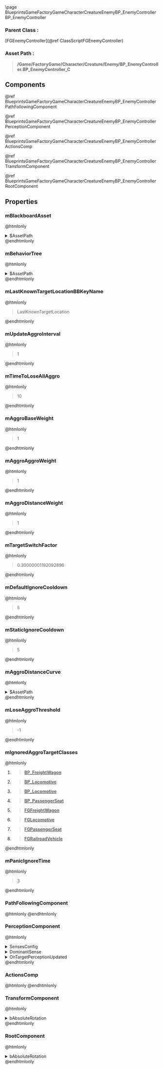 \page BlueprintsGameFactoryGameCharacterCreatureEnemyBP_EnemyController BP_EnemyController
### Parent Class :
[FGEnemyController](@ref ClassScriptFGEnemyController)
### Asset Path :
<b><blockquote>/Game/FactoryGame/Character/Creature/Enemy/BP_EnemyController.BP_EnemyController_C</blockquote></b>
## Components

@ref BlueprintsGameFactoryGameCharacterCreatureEnemyBP_EnemyControllerPathFollowingComponent

@ref BlueprintsGameFactoryGameCharacterCreatureEnemyBP_EnemyControllerPerceptionComponent

@ref BlueprintsGameFactoryGameCharacterCreatureEnemyBP_EnemyControllerActionsComp

@ref BlueprintsGameFactoryGameCharacterCreatureEnemyBP_EnemyControllerTransformComponent

@ref BlueprintsGameFactoryGameCharacterCreatureEnemyBP_EnemyControllerRootComponent

## Properties

### mBlackboardAsset
@htmlonly
<details>
 <summary>$AssetPath</summary>
<b><a href="_blueprints_game_factory_game_character_creature_enemy_b_b__enemy_blackboard.html"><blockquote>BB_EnemyBlackboard</blockquote></a></b>
</details>
@endhtmlonly

### mBehaviorTree
@htmlonly
<details>
 <summary>$AssetPath</summary>
<b><a href="_blueprints_game_factory_game_character_creature_enemy_walker_b_t__walker.html"><blockquote>BT_Walker</blockquote></a></b>
</details>
@endhtmlonly

### mLastKnownTargetLocationBBKeyName
@htmlonly
<blockquote>LastKnownTargetLocation</blockquote>
@endhtmlonly

### mUpdateAggroInterval
@htmlonly
<blockquote>1</blockquote>
@endhtmlonly

### mTimeToLoseAllAggro
@htmlonly
<blockquote>10</blockquote>
@endhtmlonly

### mAggroBaseWeight
@htmlonly
<blockquote>1</blockquote>
@endhtmlonly

### mAggroAggroWeight
@htmlonly
<blockquote>1</blockquote>
@endhtmlonly

### mAggroDistanceWeight
@htmlonly
<blockquote>1</blockquote>
@endhtmlonly

### mTargetSwitchFactor
@htmlonly
<blockquote>0.30000001192092896</blockquote>
@endhtmlonly

### mDefaultIgnoreCooldown
@htmlonly
<blockquote>5</blockquote>
@endhtmlonly

### mStaticIgnoreCooldown
@htmlonly
<blockquote>5</blockquote>
@endhtmlonly

### mAggroDistanceCurve
@htmlonly
<details>
 <summary>$AssetPath</summary>
<b><a href="_blueprints_game_factory_game_character_creature_a_i_distance_aggro_curve.html"><blockquote>DistanceAggroCurve</blockquote></a></b>
</details>
@endhtmlonly

### mLoseAggroThreshold
@htmlonly
<blockquote>-1</blockquote>
@endhtmlonly

### mIgnoredAggroTargetClasses
@htmlonly
<ol>
<li>
<b><a href="_blueprints_game_factory_game_buildable_vehicle_train_wagon_b_p__freight_wagon.html"><blockquote>BP_FreightWagon</blockquote></a></b>
</li>
<li>
<b><a href="_blueprints_game_factory_game_buildable_vehicle_train_locomotive_b_p__locomotive.html"><blockquote>BP_Locomotive</blockquote></a></b>
</li>
<li>
<b><a href="_blueprints_game_factory_game_buildable_vehicle_train_locomotive_b_p__locomotive.html"><blockquote>BP_Locomotive</blockquote></a></b>
</li>
<li>
<b><a href="_blueprints_game_factory_game_buildable_vehicle-shared_passenger_seat_b_p__passenger_seat.html"><blockquote>BP_PassengerSeat</blockquote></a></b>
</li>
<li>
<b><a href="_class_script_f_g_freight_wagon.html"><blockquote>FGFreightWagon</blockquote></a></b>
</li>
<li>
<b><a href="_class_script_f_g_locomotive.html"><blockquote>FGLocomotive</blockquote></a></b>
</li>
<li>
<b><a href="_class_script_f_g_passenger_seat.html"><blockquote>FGPassengerSeat</blockquote></a></b>
</li>
<li>
<b><a href="_class_script_f_g_railroad_vehicle.html"><blockquote>FGRailroadVehicle</blockquote></a></b>
</li>
</ol>
@endhtmlonly

### mPanicIgnoreTime
@htmlonly
<blockquote>3</blockquote>
@endhtmlonly

### PathFollowingComponent
@htmlonly
@endhtmlonly

### PerceptionComponent
@htmlonly
<details>
 <summary>SensesConfig</summary>
<ol>
<li>
<details>
 <summary>$ObjectClass</summary>
<b><a href="_class_script_a_i_sense_config__sight.html"><blockquote>AISenseConfig_Sight</blockquote></a></b>
</details>
<details>
 <summary>$ObjectFlags</summary>
<blockquote>2621481</blockquote>
</details>
<details>
 <summary>$ObjectName</summary>
<blockquote>AISenseConfig_Sight_0</blockquote>
</details>
<details>
 <summary>SightRadius</summary>
<blockquote>4500</blockquote>
</details>
<details>
 <summary>LoseSightRadius</summary>
<blockquote>5000</blockquote>
</details>
<details>
 <summary>PeripheralVisionAngleDegrees</summary>
<blockquote>179</blockquote>
</details>
<details>
 <summary>bStartsEnabled</summary>
<blockquote>False</blockquote>
</details>
</li>
</ol>
</details>
<details>
 <summary>DominantSense</summary>
<b><a href="_class_script_a_i_sense__sight.html"><blockquote>AISense_Sight</blockquote></a></b>
</details>
<details>
 <summary>OnTargetPerceptionUpdated</summary>
<blockquote>0</blockquote>
</details>
@endhtmlonly

### ActionsComp
@htmlonly
@endhtmlonly

### TransformComponent
@htmlonly
<details>
 <summary>bAbsoluteRotation</summary>
<blockquote>True</blockquote>
</details>
@endhtmlonly

### RootComponent
@htmlonly
<details>
 <summary>bAbsoluteRotation</summary>
<blockquote>True</blockquote>
</details>
@endhtmlonly

